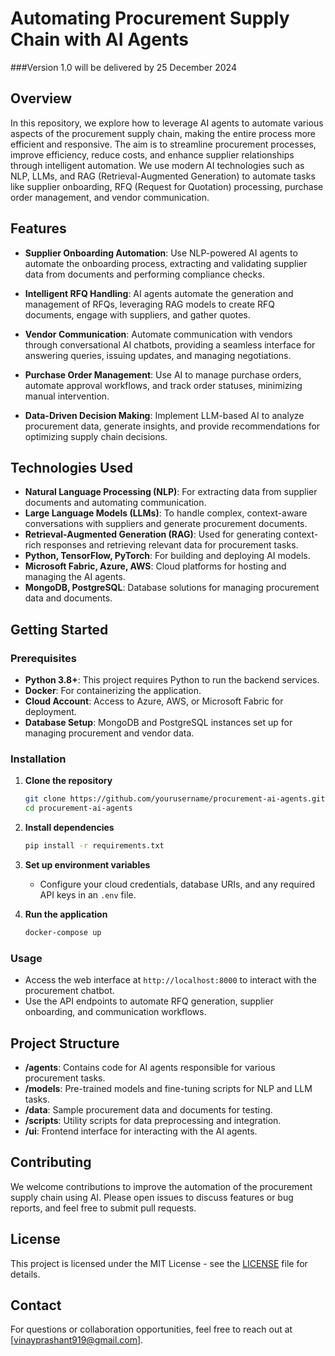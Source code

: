 # Automating Procurement Supply Chain with AI Agents

###Version 1.0 will be delivered by 25 December 2024

## Overview

In this repository, we explore how to leverage AI agents to automate various aspects of the procurement supply chain, making the entire process more efficient and responsive. The aim is to streamline procurement processes, improve efficiency, reduce costs, and enhance supplier relationships through intelligent automation. We use modern AI technologies such as NLP, LLMs, and RAG (Retrieval-Augmented Generation) to automate tasks like supplier onboarding, RFQ (Request for Quotation) processing, purchase order management, and vendor communication.

## Features

- **Supplier Onboarding Automation**: Use NLP-powered AI agents to automate the onboarding process, extracting and validating supplier data from documents and performing compliance checks.

- **Intelligent RFQ Handling**: AI agents automate the generation and management of RFQs, leveraging RAG models to create RFQ documents, engage with suppliers, and gather quotes.

- **Vendor Communication**: Automate communication with vendors through conversational AI chatbots, providing a seamless interface for answering queries, issuing updates, and managing negotiations.

- **Purchase Order Management**: Use AI to manage purchase orders, automate approval workflows, and track order statuses, minimizing manual intervention.

- **Data-Driven Decision Making**: Implement LLM-based AI to analyze procurement data, generate insights, and provide recommendations for optimizing supply chain decisions.

## Technologies Used

- **Natural Language Processing (NLP)**: For extracting data from supplier documents and automating communication.
- **Large Language Models (LLMs)**: To handle complex, context-aware conversations with suppliers and generate procurement documents.
- **Retrieval-Augmented Generation (RAG)**: Used for generating context-rich responses and retrieving relevant data for procurement tasks.
- **Python, TensorFlow, PyTorch**: For building and deploying AI models.
- **Microsoft Fabric, Azure, AWS**: Cloud platforms for hosting and managing the AI agents.
- **MongoDB, PostgreSQL**: Database solutions for managing procurement data and documents.

## Getting Started

### Prerequisites

- **Python 3.8+**: This project requires Python to run the backend services.
- **Docker**: For containerizing the application.
- **Cloud Account**: Access to Azure, AWS, or Microsoft Fabric for deployment.
- **Database Setup**: MongoDB and PostgreSQL instances set up for managing procurement and vendor data.

### Installation

1. **Clone the repository**
   ```sh
   git clone https://github.com/yourusername/procurement-ai-agents.git
   cd procurement-ai-agents
   ```

2. **Install dependencies**
   ```sh
   pip install -r requirements.txt
   ```

3. **Set up environment variables**
   - Configure your cloud credentials, database URIs, and any required API keys in an `.env` file.

4. **Run the application**
   ```sh
   docker-compose up
   ```

### Usage

- Access the web interface at `http://localhost:8000` to interact with the procurement chatbot.
- Use the API endpoints to automate RFQ generation, supplier onboarding, and communication workflows.

## Project Structure

- **/agents**: Contains code for AI agents responsible for various procurement tasks.
- **/models**: Pre-trained models and fine-tuning scripts for NLP and LLM tasks.
- **/data**: Sample procurement data and documents for testing.
- **/scripts**: Utility scripts for data preprocessing and integration.
- **/ui**: Frontend interface for interacting with the AI agents.

## Contributing

We welcome contributions to improve the automation of the procurement supply chain using AI. Please open issues to discuss features or bug reports, and feel free to submit pull requests.

## License

This project is licensed under the MIT License - see the [LICENSE](LICENSE) file for details.

## Contact

For questions or collaboration opportunities, feel free to reach out at [vinayprashant919@gmail.com].


